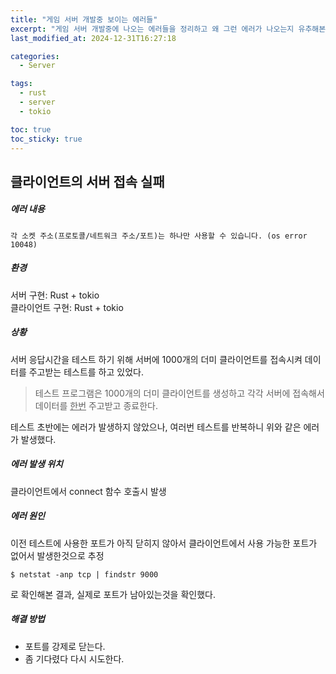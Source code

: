 ```yaml
---
title: "게임 서버 개발중 보이는 에러들"
excerpt: "게임 서버 개발중에 나오는 에러들을 정리하고 왜 그런 에러가 나오는지 유추해본다."
last_modified_at: 2024-12-31T16:27:18

categories: 
  - Server

tags: 
  - rust
  - server
  - tokio

toc: true
toc_sticky: true
---
```



## 클라이언트의 서버 접속 실패  
##### **에러 내용**    
```  
각 소켓 주소(프로토콜/네트워크 주소/포트)는 하나만 사용할 수 있습니다. (os error 10048)  
```  
  
##### **환경**    
서버 구현: Rust + tokio    
클라이언트 구현: Rust + tokio    
  
##### **상황**    
서버 응답시간을 테스트 하기 위해 서버에 1000개의 더미 클라이언트를 접속시켜 데이터를 주고받는 테스트를 하고 있었다.    
> 테스트 프로그램은 1000개의 더미 클라이언트를 생성하고 각각 서버에 접속해서 데이터를 <u>한번</u> 주고받고 종료한다.     

테스트 초반에는 에러가 발생하지 않았으나, 여러번 테스트를 반복하니 위와 같은 에러가 발생했다.  
  
##### **에러 발생 위치**    
클라이언트에서 connect 함수 호출시 발생  
  
##### **에러 원인**    
이전 테스트에 사용한 포트가 아직 닫히지 않아서 클라이언트에서 사용 가능한 포트가 없어서 발생한것으로 추정    
```  
$ netstat -anp tcp | findstr 9000  
```  
로 확인해본 결과, 실제로 포트가 남아있는것을 확인했다.    
  
##### **해결 방법**    
- 포트를 강제로 닫는다.  
- 좀 기다렸다 다시 시도한다.